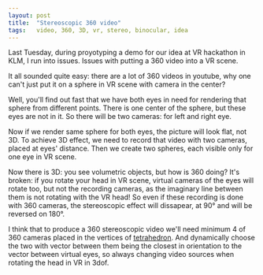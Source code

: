 ```yaml
---
layout: post
title:  "Stereoscopic 360 video"
tags:   video, 360, 3D, vr, stereo, binocular, idea
---
```


Last Tuesday, during proyotyping a demo for our idea at VR hackathon in KLM,
I run into issues. Issues with putting a 360 video into a VR scene.

It all sounded quite easy: there are a lot of 360 videos in youtube, why one
can't just put it on a sphere in VR scene with camera in the center?

Well, you'll find out fast that we have both eyes in need for rendering that
sphere from different points. There is one center of the sphere, but these eyes
are not in it. So there will be two cameras: for left and right eye.

Now if we render same sphere for both eyes, the picture will look flat, not 3D.
To achieve 3D effect, we need to record that video with two cameras, placed at
eyes' distance. Then we create two spheres, each visible only for one eye in VR
scene.

Now there is 3D: you see volumetric objects, but how is 360 doing? It's broken:
if you rotate your head in VR scene, virtual cameras of the eyes will rotate too,
but not the recording cameras, as the imaginary line between them is not rotating
with the VR head! So even if these recording is done with 360 cameras, the stereoscopic
effect will dissapear, at 90° and will be reversed on 180°.

I think that to produce a 360 stereoscopic video we'll need minimum 4 of 360 cameras
placed in the vertices of [tetrahedron](https://en.m.wikipedia.org/wiki/Tetrahedron).
And dynamically choose the two with vector between them being the closest in orientation
to the vector between virtual eyes, so always changing video sources when rotating the
head in VR in 3dof.

